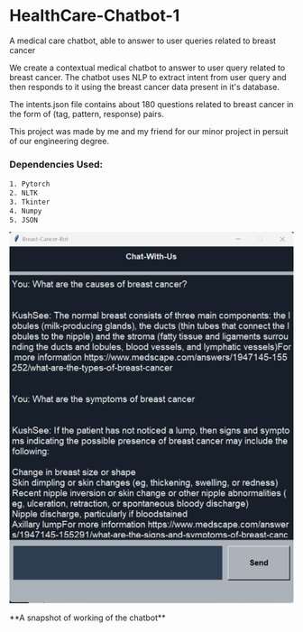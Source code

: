 # HealthCare-Chatbot-1
A medical care chatbot, able to answer to user queries related to breast cancer

We create a contextual medical chatbot to answer to user query related to breast cancer. The chatbot uses NLP to extract intent from user query and then responds to it using the breast cancer data present in it's database.

The intents.json file contains about 180 questions related to breast cancer in the form of (tag, pattern, response) pairs.

This project was made by me and my friend for our minor project in persuit of our engineering degree.

### **Dependencies Used:**
```
1. Pytorch
2. NLTK
3. Tkinter
4. Numpy
5. JSON
```

<p><img src='screenshot.png'></p>
**A snapshot of working of the chatbot**
